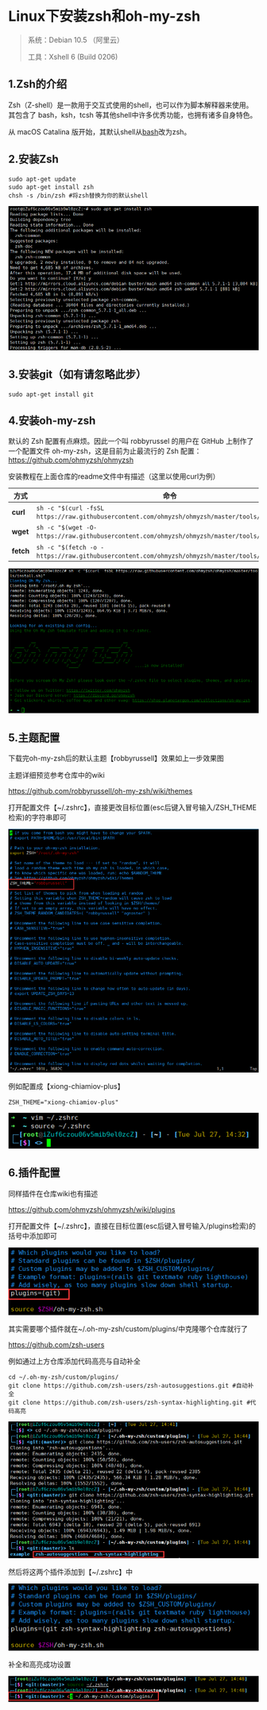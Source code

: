 # Linux下安装zsh和oh-my-zsh

> 系统：Debian 10.5 （阿里云）
>
>工具：Xshell 6 (Build 0206)

## 1.Zsh的介绍

Zsh（Z-shell）是一款用于交互式使用的shell，也可以作为脚本解释器来使用。其包含了 bash，ksh，tcsh 等其他shell中许多优秀功能，也拥有诸多自身特色。

从 macOS Catalina 版开始，其默认shell从[bash](https://baike.baidu.com/item/bash/6367661)改为zsh。



## 2.安装Zsh

```shell
sudo apt-get update
sudo apt-get install zsh
chsh -s /bin/zsh #将zsh替换为你的默认shell
```

![image-20210727141220871](https://raw.githubusercontent.com/lixbao/PicGo/main/img/20210727141220.png)



## 3.安装git（如有请忽略此步）

```shell
sudo apt-get install git
```



## 4.安装oh-my-zsh

默认的 Zsh 配置有点麻烦。因此一个叫 robbyrussel 的用户在 GitHub 上制作了一个配置文件 oh-my-zsh，这是目前为止最流行的 Zsh 配置：https://github.com/ohmyzsh/ohmyzsh

安装教程在上面仓库的readme文件中有描述（这里以使用curl为例）

| 方式      | 命令                                                         |
| --------- | ------------------------------------------------------------ |
| **curl**  | `sh -c "$(curl -fsSL https://raw.githubusercontent.com/ohmyzsh/ohmyzsh/master/tools/install.sh)"` |
| **wget**  | `sh -c "$(wget -O- https://raw.githubusercontent.com/ohmyzsh/ohmyzsh/master/tools/install.sh)"` |
| **fetch** | `sh -c "$(fetch -o - https://raw.githubusercontent.com/ohmyzsh/ohmyzsh/master/tools/install.sh)"` |

![image-20210727142721746](https://raw.githubusercontent.com/lixbao/PicGo/main/img/20210727142721.png)



## 5.主题配置

下载完oh-my-zsh后的默认主题【robbyrussell】效果如上一步效果图

主题详细预览参考仓库中的wiki

https://github.com/robbyrussell/oh-my-zsh/wiki/themes

打开配置文件【~/.zshrc】，直接更改目标位置(esc后键入冒号输入/ZSH_THEME检索)的字符串即可

![image-20210727142921803](https://raw.githubusercontent.com/lixbao/PicGo/main/img/20210727142921.png)



例如配置成【xiong-chiamiov-plus】

```shell
ZSH_THEME="xiong-chiamiov-plus"
```

![image-20210727143312961](https://raw.githubusercontent.com/lixbao/PicGo/main/img/20210727143313.png)

## 6.插件配置

同样插件在仓库wiki也有描述

https://github.com/ohmyzsh/ohmyzsh/wiki/plugins

打开配置文件【~/.zshrc】，直接在目标位置(esc后键入冒号输入/plugins检索)的括号中添加即可

![image-20210727143938921](https://raw.githubusercontent.com/lixbao/PicGo/main/img/20210727143938.png)



其实需要哪个插件就在~/.oh-my-zsh/custom/plugins/中克隆哪个仓库就行了

https://github.com/zsh-users

例如通过上方仓库添加代码高亮与自动补全

```shell
cd ~/.oh-my-zsh/custom/plugins/
git clone https://github.com/zsh-users/zsh-autosuggestions.git #自动补全
git clone https://github.com/zsh-users/zsh-syntax-highlighting.git #代码高亮
```

![image-20210727144518803](https://raw.githubusercontent.com/lixbao/PicGo/main/img/20210727144518.png)



然后将这两个插件添加到【~/.zshrc】中

![image-20210727144839567](https://raw.githubusercontent.com/lixbao/PicGo/main/img/20210727144839.png)



补全和高亮成功设置

![image-20210727144915383](https://raw.githubusercontent.com/lixbao/PicGo/main/img/20210727144915.png)

